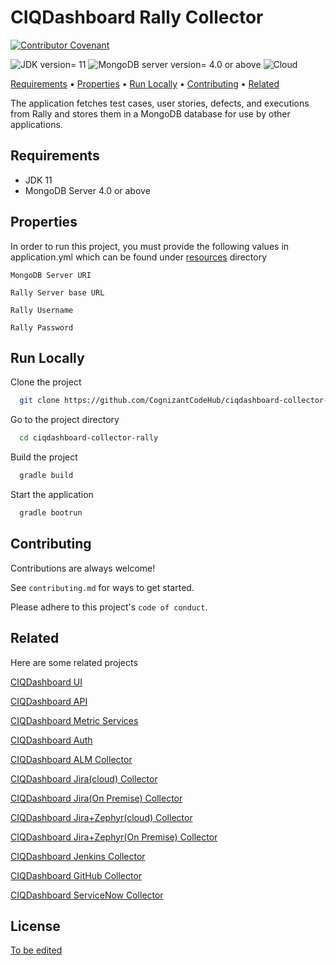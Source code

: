 
# CIQDashboard Rally Collector

[![Contributor Covenant](https://img.shields.io/badge/Contributor%20Covenant-2.1-4baaaa.svg?style=flat-square)](CODE_OF_CONDUCT.md)

![JDK version= 11](https://img.shields.io/badge/JDK-11-brightgreen?style=flat-square)
![MongoDB server version= 4.0 or above](https://img.shields.io/badge/MongoDB_Server-4.0_or_above-brightgreen?style=flat-square)
![Cloud](https://img.shields.io/badge/Rally-Cloud-blue?style=flat-square)

[Requirements](#requirements) • [Properties](#properties) • [Run Locally](#run-locally) • [Contributing](#contributing) • [Related](#related)

The application fetches test cases, user stories, defects, and executions from Rally and stores them in a MongoDB database for use by other applications.

## Requirements

- JDK 11
- MongoDB Server 4.0 or above

## Properties

In order to run this project, you must provide the following values in application.yml which can be found under [resources](src/main/resources) directory

`MongoDB Server URI`

`Rally Server base URL`

`Rally Username`

`Rally Password`

## Run Locally

Clone the project

```bash
  git clone https://github.com/CognizantCodeHub/ciqdashboard-collector-rally.git
```

Go to the project directory

```bash
  cd ciqdashboard-collector-rally
```

Build the project

```bash
  gradle build
```

Start the application

```bash
  gradle bootrun
```

## Contributing

Contributions are always welcome!

See `contributing.md` for ways to get started.

Please adhere to this project's `code of conduct`.

## Related

Here are some related projects

[CIQDashboard UI](https://github.com/CognizantCodeHub/ciqdashboard-ui)

[CIQDashboard API](https://github.com/CognizantCodeHub/ciqdashboard-api)

[CIQDashboard Metric Services](https://github.com/CognizantCodeHub/ciqdashboard-metric-services)

[CIQDashboard Auth](https://github.com/CognizantCodeHub/ciqdashboard-auth)

[CIQDashboard ALM Collector](https://github.com/CognizantCodeHub/ciqdashboard-collector-alm)

[CIQDashboard Jira(cloud) Collector](https://github.com/CognizantCodeHub/IPR000025_ciqdashboard-collector-jira-cloud)

[CIQDashboard Jira(On Premise) Collector](https://github.com/CognizantCodeHub/ciqdashboard-collector-jira)

[CIQDashboard Jira+Zephyr(cloud) Collector](https://github.com/CognizantCodeHub/ciqdashboard-collector-jira-zephyr-cloud)

[CIQDashboard Jira+Zephyr(On Premise) Collector](https://github.com/CognizantCodeHub/ciqdashboard-collector-jira-zephyr)

[CIQDashboard Jenkins Collector](https://github.com/CognizantCodeHub/ciqdashboard-collector-jenkins)

[CIQDashboard GitHub Collector](https://github.com/CognizantCodeHub/ciqdashboard-collector-github)

[CIQDashboard ServiceNow Collector](https://github.com/CognizantCodeHub/IPR000025_ciqdashboard-collector-servicenow)

## License

[To be edited](https://choosealicense.com/licenses/)